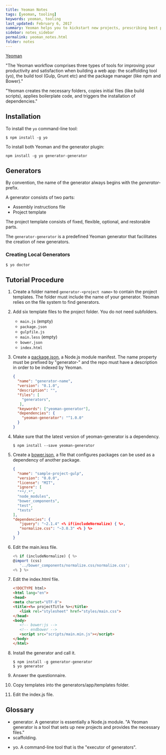 ```yaml
---
title: Yeoman Notes 
tags: [yeoman, tooling]
keywords: yeoman, tooling 
last_updated: February 6, 2017
summary: Yeoman helps you to kickstart new projects, prescribing best practices and tools to help you stay productive. To do so, we provide a generator ecosystem. A generator is basically a plugin that can be run with the `yo` command to scaffold complete projects or useful parts. 
sidebar: notes_sidebar
permalink: yeoman_notes.html
folder: notes 
---
```


[Yeoman](http://yeoman.io/)

"The Yeoman workflow comprises three types of tools for improving your productivity and satisfaction when building a web app: the scaffolding tool (yo), the build tool (Gulp, Grunt etc) and the package manager (like npm and Bower)."

"Yeoman creates the necessary folders, copies initial files (like build scripts), applies boilerplate code, and triggers the installation of dependencies."

## Installation

To install the `yo` command-line tool:

~~~~
$ npm install -g yo
~~~~


To install both Yeoman and the generator plugin:

~~~~
npm install -g yo generator-generator
~~~~

## Generators

By convention, the name of the generator always begins with the _generator-_ prefix.

A generator consists of two parts:

- Assembly instructions file
- Project template

The project template consists of fixed, flexible, optional, and restorable parts.

The `generator-generator` is a predefined Yeoman generator that facilitates the creation of new generators. 

### Creating Local Generators

~~~
$ yo doctor
~~~

## Tutorial Procedure

1. Create a folder named `generator-<project name>` to contain the project templates. The folder must include the name of your generator. Yeoman relies on the file system to find generators.
2. Add six template files to the project folder. You do not need subfolders.
   * `main.js` (empty)
   * `package.json`
   * `gulpfile.js`
   * `main.less` (empty)
   * `bower.json`
   * `index.html`

3. Create a [package.json](https://docs.npmjs.com/files/package.json#files), a Node.js module manifest. The name property must be prefixed by "generator-" and the repo must have a description in order to be indexed by Yeoman.

   ```json
   {
     "name": "generator-name",
     "version": "0.1.0",
     "description": "",
     "files": [
       "generators",
      ],
     "keywords": ["yeoman-generator"],
     "dependencies": {
       "yeoman-generator": "^1.0.0"
     }
   }
   ```

4. Make sure that the latest version of yeoman-generator is a dependency.

   ```
   $ npm install --save yeoman-generator
   ```

5. Create a [bower.json](https://github.com/bower/spec/blob/master/json.md), a file that configures packages can be used as a dependency of another package.

   ```json
   {
     "name": "sample-project-gulp",
     "version": "0.0.0",
     "license": "MIT",
     "ignore": [
     "**/.*",
     "node_modules",
     "bower_components",
     "test",
     "tests"
   ],
   "dependencies": {
      "jquery": "~2.1.4" <% if(includeNormalize) { %>,
      "normalize.css": "~3.0.3" <% } %>
     }
   }
   ```

6. Edit the main.less file.

   ~~~ javascript
   <% if (includeNormalize) { %>
   @import (css)
      '../bower_components/normalize.css/normalize.css';
   <% } %>
   ~~~

7. Edit the index.html file.

   ~~~ html 
   <!DOCTYPE html>
   <html lang="en">
   <head>
   <meta charset="UTF-8">
   <title><%= projectTitle %></title>
      <link rel="stylesheet" href="styles/main.css">
   </head>
   <body>
      <!-- bower:js -->
      <!-- endbower -->
      <script src="scripts/main.min.js"></script>
   </body>
   </html>
   ~~~

8. Install the generator and call it.

   ~~~
   $ npm install -g generator-generator
   $ yo generator
   ~~~

9. Answer the questionnaire.
10. Copy templates into the generators/app/templates folder.
11. Edit the index.js file.

## Glossary

* generator. A generator is essentially a Node.js module. "A Yeoman generator is a tool that sets up new projects and provides the necessary files."
* scaffolding.
- yo. A command-line tool that is the "executor of generators".
